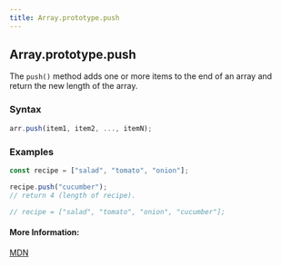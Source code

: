 ```yaml
---
title: Array.prototype.push
---
```

## Array.prototype.push

The `push()` method adds one or more items to the end of an array and return the new length of the array.

### Syntax

```js
arr.push(item1, item2, ..., itemN);
```

### Examples

```js
const recipe = ["salad", "tomato", "onion"];

recipe.push("cucumber");
// return 4 (length of recipe).

// recipe = ["salad", "tomato", "onion", "cucumber"];

```

#### More Information:
[MDN](https://developer.mozilla.org/en-US/docs/Web/JavaScript/Reference/Global_Objects/Array/push)


